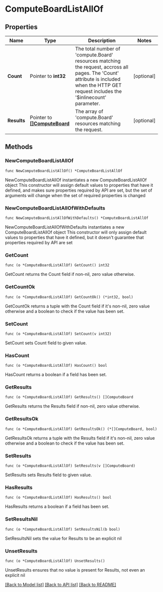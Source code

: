 # ComputeBoardListAllOf

## Properties

Name | Type | Description | Notes
------------ | ------------- | ------------- | -------------
**Count** | Pointer to **int32** | The total number of &#39;compute.Board&#39; resources matching the request, accross all pages. The &#39;Count&#39; attribute is included when the HTTP GET request includes the &#39;$inlinecount&#39; parameter. | [optional] 
**Results** | Pointer to [**[]ComputeBoard**](ComputeBoard.md) | The array of &#39;compute.Board&#39; resources matching the request. | [optional] 

## Methods

### NewComputeBoardListAllOf

`func NewComputeBoardListAllOf() *ComputeBoardListAllOf`

NewComputeBoardListAllOf instantiates a new ComputeBoardListAllOf object
This constructor will assign default values to properties that have it defined,
and makes sure properties required by API are set, but the set of arguments
will change when the set of required properties is changed

### NewComputeBoardListAllOfWithDefaults

`func NewComputeBoardListAllOfWithDefaults() *ComputeBoardListAllOf`

NewComputeBoardListAllOfWithDefaults instantiates a new ComputeBoardListAllOf object
This constructor will only assign default values to properties that have it defined,
but it doesn't guarantee that properties required by API are set

### GetCount

`func (o *ComputeBoardListAllOf) GetCount() int32`

GetCount returns the Count field if non-nil, zero value otherwise.

### GetCountOk

`func (o *ComputeBoardListAllOf) GetCountOk() (*int32, bool)`

GetCountOk returns a tuple with the Count field if it's non-nil, zero value otherwise
and a boolean to check if the value has been set.

### SetCount

`func (o *ComputeBoardListAllOf) SetCount(v int32)`

SetCount sets Count field to given value.

### HasCount

`func (o *ComputeBoardListAllOf) HasCount() bool`

HasCount returns a boolean if a field has been set.

### GetResults

`func (o *ComputeBoardListAllOf) GetResults() []ComputeBoard`

GetResults returns the Results field if non-nil, zero value otherwise.

### GetResultsOk

`func (o *ComputeBoardListAllOf) GetResultsOk() (*[]ComputeBoard, bool)`

GetResultsOk returns a tuple with the Results field if it's non-nil, zero value otherwise
and a boolean to check if the value has been set.

### SetResults

`func (o *ComputeBoardListAllOf) SetResults(v []ComputeBoard)`

SetResults sets Results field to given value.

### HasResults

`func (o *ComputeBoardListAllOf) HasResults() bool`

HasResults returns a boolean if a field has been set.

### SetResultsNil

`func (o *ComputeBoardListAllOf) SetResultsNil(b bool)`

 SetResultsNil sets the value for Results to be an explicit nil

### UnsetResults
`func (o *ComputeBoardListAllOf) UnsetResults()`

UnsetResults ensures that no value is present for Results, not even an explicit nil

[[Back to Model list]](../README.md#documentation-for-models) [[Back to API list]](../README.md#documentation-for-api-endpoints) [[Back to README]](../README.md)


